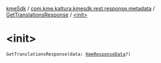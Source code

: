 [kmeSdk](../../index.md) / [com.kme.kaltura.kmesdk.rest.response.metadata](../index.md) / [GetTranslationsResponse](index.md) / [&lt;init&gt;](./-init-.md)

# &lt;init&gt;

`GetTranslationsResponse(data: `[`KmeResponseData`](../../com.kme.kaltura.kmesdk.rest.response/-kme-response-data/index.md)`?)`